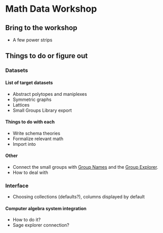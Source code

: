 # Math Data Workshop

## Bring to the workshop

- A few power strips

## Things to do or figure out

### Datasets

#### List of target datasets
- Abstract polytopes and maniplexes
- Symmetric graphs
- Lattices
- Small Groups Library export

#### Things to do with each

- Write schema theories
- Formalize relevant math
- Import into

#### Other

- Connect the small groups with [Group Names](https://people.maths.bris.ac.uk/~matyd/GroupNames/index.html) and the [Group Explorer](https://nathancarter.github.io/group-explorer/GroupExplorer.html).
- How to deal with [](https://gitlab.com/mathzeta2/zetalib/blob/master/zetalib/p-adic-examples.json)

### Interface

- Choosing collections (defaults?), columns displayed by default

#### Computer algebra system integration

- How to do it?
- Sage explorer connection?
